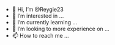 - 👋 Hi, I’m @Reygie23
- 👀 I’m interested in ...
- 🌱 I’m currently learning ...
- 💞️ I’m looking to more experience on ...
- 📫 How to reach me ...

<!---
- Currently a Second year BSIT student. Aiming to be a passionate developer in the future.
- Continue learning and enhancing skills with self study.
- I love to explore and learn about new things.
--->
     
